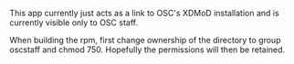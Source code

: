 This app currently just acts as a link to OSC's XDMoD installation and
is currently visible only to OSC staff.

When building the rpm, first change ownership of the directory to group oscstaff and chmod 750.
Hopefully the permissions will then be retained.
